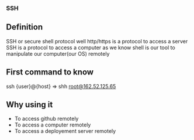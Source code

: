### SSH

## Definition

SSH or secure shell protocol
well http/https is a protocol to access a server
SSH is a protocol to access a computer
as we know shell is our tool to manipulate our computer(our OS) remotely

## First command to know

ssh {user}@{host} => shh root@162.52.125.65

## Why using it

- To access github remotely
- To access a computer remotely
- To access a deployement server remotely
